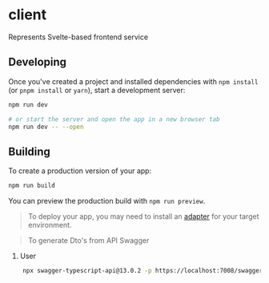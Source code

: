 # client

Represents Svelte-based frontend service

## Developing

Once you've created a project and installed dependencies with `npm install` (or `pnpm install` or `yarn`), start a development server:

```bash
npm run dev

# or start the server and open the app in a new browser tab
npm run dev -- --open
```

## Building

To create a production version of your app:

```bash
npm run build
```

You can preview the production build with `npm run preview`.

> To deploy your app, you may need to install an [adapter](https://kit.svelte.dev/docs/adapters) for your target environment.

> To generate Dto's from API Swagger

1. User

```bash
    npx swagger-typescript-api@13.0.2 -p https://localhost:7008/swagger/v1/swagger.json -o ./src/lib/api -n apiUser.ts --module-name-index 3 -t src/swagger-templates/
```
